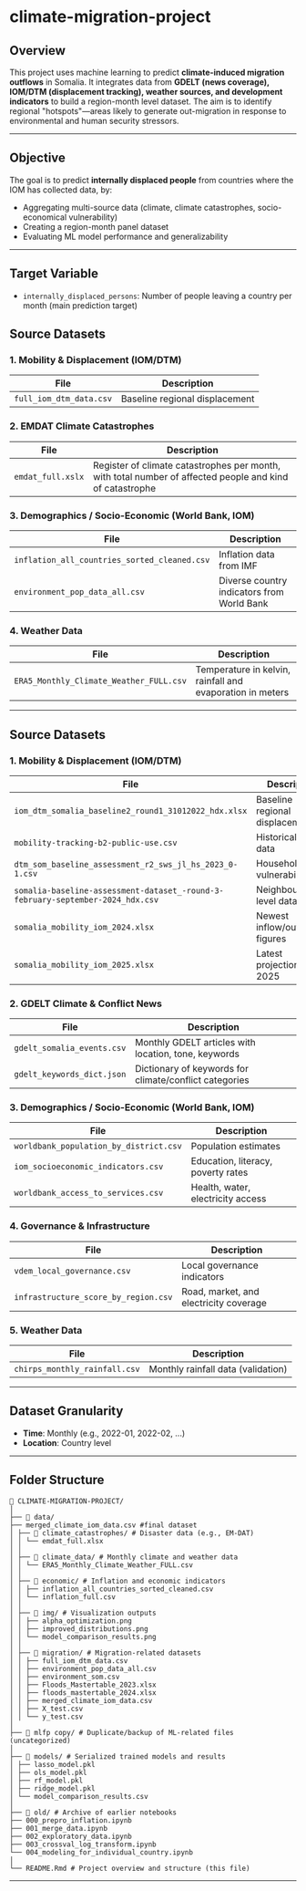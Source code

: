 # climate-migration-project

## Overview

This project uses machine learning to predict **climate-induced migration outflows** in Somalia. It integrates data from **GDELT (news coverage), IOM/DTM (displacement tracking), weather sources, and development indicators** to build a region-month level dataset. The aim is to identify regional "hotspots"—areas likely to generate out-migration in response to environmental and human security stressors.

---

## Objective

The goal is to predict **internally displaced people** from countries where the IOM has collected data, by:
- Aggregating multi-source data (climate, climate catastrophes, socio-economical vulnerability)
- Creating a region-month panel dataset
- Evaluating ML model performance and generalizability

---

## Target Variable

- `internally_displaced_persons`: Number of people leaving a country per month (main prediction target)


## Source Datasets

### 1. **Mobility & Displacement (IOM/DTM)**
| File | Description |
|------|-------------|
| `full_iom_dtm_data.csv` | Baseline regional displacement |

### 2. **EMDAT Climate Catastrophes**
| File | Description |
|------|-------------|
| `emdat_full.xslx` | Register of climate catastrophes per month, with total number of affected people and kind of catastrophe |

### 3. **Demographics / Socio-Economic (World Bank, IOM)**
| File | Description |
|------|-------------|
| `inflation_all_countries_sorted_cleaned.csv` | Inflation data from IMF |
| `environment_pop_data_all.csv` | Diverse country indicators from World Bank |

### 4. **Weather Data**
| File | Description |
|------|-------------|
| `ERA5_Monthly_Climate_Weather_FULL.csv` | Temperature in kelvin, rainfall and evaporation in meters |

---

## Source Datasets

### 1. **Mobility & Displacement (IOM/DTM)**
| File | Description |
|------|-------------|
| `iom_dtm_somalia_baseline2_round1_31012022_hdx.xlsx` | Baseline regional displacement |
| `mobility-tracking-b2-public-use.csv` | Historical flows data |
| `dtm_som_baseline_assessment_r2_sws_jl_hs_2023_0-1.csv` | Household-level vulnerability |
| `somalia-baseline-assessment-dataset_-round-3-february-september-2024_hdx.csv` | Neighbourhood-level data |
| `somalia_mobility_iom_2024.xlsx` | Newest inflow/outflow figures |
| `somalia_mobility_iom_2025.xlsx` | Latest projections for 2025 |

### 2. **GDELT Climate & Conflict News**
| File | Description |
|------|-------------|
| `gdelt_somalia_events.csv` | Monthly GDELT articles with location, tone, keywords |
| `gdelt_keywords_dict.json` | Dictionary of keywords for climate/conflict categories |

### 3. **Demographics / Socio-Economic (World Bank, IOM)**
| File | Description |
|------|-------------|
| `worldbank_population_by_district.csv` | Population estimates |
| `iom_socioeconomic_indicators.csv` | Education, literacy, poverty rates |
| `worldbank_access_to_services.csv` | Health, water, electricity access |

### 4. **Governance & Infrastructure**
| File | Description |
|------|-------------|
| `vdem_local_governance.csv` | Local governance indicators |
| `infrastructure_score_by_region.csv` | Road, market, and electricity coverage |

### 5. **Weather Data**
| File | Description |
|------|-------------|
| `chirps_monthly_rainfall.csv` | Monthly rainfall data (validation) |

---

## Dataset Granularity

- **Time**: Monthly (e.g., 2022-01, 2022-02, ...)
- **Location**: Country level

---

## Folder Structure

```
📂 CLIMATE-MIGRATION-PROJECT/
│
├── 📂 data/
├── merged_climate_iom_data.csv #final dataset
│ ├── 📂 climate_catastrophes/ # Disaster data (e.g., EM-DAT)
│ │ └── emdat_full.xlsx
│ │
│ ├── 📂 climate_data/ # Monthly climate and weather data
│ │ └── ERA5_Monthly_Climate_Weather_FULL.csv
│ │
│ ├── 📂 economic/ # Inflation and economic indicators
│ │ ├── inflation_all_countries_sorted_cleaned.csv
│ │ └── inflation_full.csv
│ │
│ ├── 📂 img/ # Visualization outputs
│ │ ├── alpha_optimization.png
│ │ ├── improved_distributions.png
│ │ └── model_comparison_results.png
│ │
│ ├── 📂 migration/ # Migration-related datasets
│ │ ├── full_iom_dtm_data.csv
│ │ ├── environment_pop_data_all.csv
│ │ ├── environment_som.csv
│ │ ├── Floods_Mastertable_2023.xlsx
│ │ ├── floods_mastertable_2024.xlsx
│ │ ├── merged_climate_iom_data.csv
│ │ ├── X_test.csv
│ │ └── y_test.csv
│
├── 📂 mlfp copy/ # Duplicate/backup of ML-related files (uncategorized)
│
├── 📂 models/ # Serialized trained models and results
│ ├── lasso_model.pkl
│ ├── ols_model.pkl
│ ├── rf_model.pkl
│ ├── ridge_model.pkl
│ └── model_comparison_results.csv
│
├── 📂 old/ # Archive of earlier notebooks
├── 000_prepro_inflation.ipynb
├── 001_merge_data.ipynb
├── 002_exploratory_data.ipynb
├── 003_crossval_log_transform.ipynb
└── 004_modeling_for_individual_country.ipynb
│
└── README.Rmd # Project overview and structure (this file)
```


---
